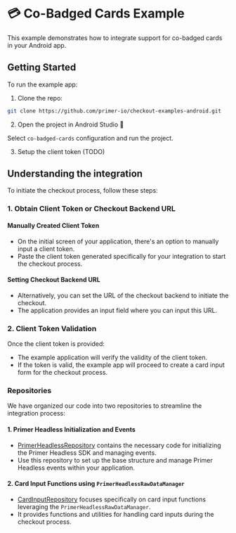 # 💳 Co-Badged Cards Example

This example demonstrates how to integrate support for co-badged cards in your Android app.

## Getting Started

To run the example app:

1. Clone the repo:
```sh
git clone https://github.com/primer-io/checkout-examples-android.git
```
2. Open the project in Android Studio 🚀

Select `co-badged-cards` configuration and run the project.

3. Setup the client token (TODO)

## Understanding the integration


To initiate the checkout process, follow these steps:

### 1. Obtain Client Token or Checkout Backend URL

#### Manually Created Client Token

- On the initial screen of your application, there's an option to manually input a client token.
- Paste the client token generated specifically for your integration to start the checkout process.

#### Setting Checkout Backend URL

- Alternatively, you can set the URL of the checkout backend to initiate the checkout.
- The application provides an input field where you can input this URL.

### 2. Client Token Validation

Once the client token is provided:

- The example application will verify the validity of the client token.
- If the token is valid, the example app will proceed to create a card input form for the checkout process.

### Repositories

We have organized our code into two repositories to streamline the integration process:

#### 1. Primer Headless Initialization and Events

- [PrimerHeadlessRepository](src/main/java/io/primer/checkout/cobadged/checkout/data/repository/PrimerHeadlessRepository.kt) 
  contains the necessary code for initializing the Primer Headless SDK and managing events.
- Use this repository to set up the base structure and manage Primer Headless events within your application.


#### 2. Card Input Functions using `PrimerHeadlessRawDataManager`

- [CardInputRepository](src/main/java/io/primer/checkout/cobadged/checkout/data/repository/CardInputRepository.kt)
  focuses specifically on card input functions leveraging the `PrimerHeadlessRawDataManager`.
- It provides functions and utilities for handling card inputs during the checkout process.
